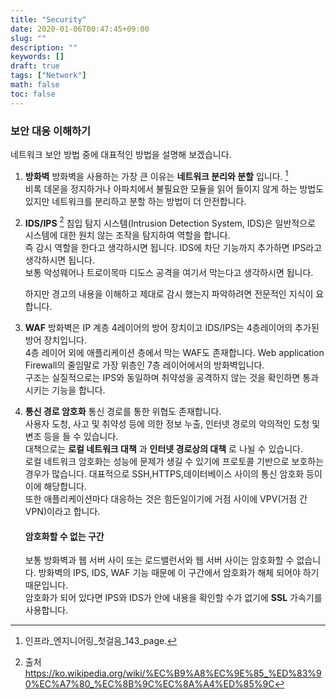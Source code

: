```yaml
---
title: "Security"
date: 2020-01-06T00:47:45+09:00
slug: ""
description: ""
keywords: []
draft: true
tags: ["Network"]
math: false
toc: false
---
```

### 보안 대응 이해하기

네트워크 보안 방법 중에 대표적인 방법을 설명해 보겠습니다.
1. __방화벽__
    방화벽을 사용하는 가장 큰 이유는 __네트워크 분리와 분할__ 입니다. [^1]  
    비록 데몬을 정지하거나 아파치에서 불필요한 모듈을 읽어 들이지 않게 하는 방법도 있지만 네트워크를 분리하고 분할 하는 방법이 더 안전합니다.

[^1]:인프라_엔지니어링_첫걸음_143_page.      

2. __IDS/IPS__ [^IDS]
    침입 탐지 시스템(Intrusion Detection System, IDS)은 일반적으로 시스템에 대한 원치 않는 조작을 탐지하여 역할을 합니다.  
    즉 감시 역할을 한다고 생각하시면 됩니다. IDS에 차단 기능까지 추가하면 IPS라고 생각하시면 됩니다.  
    보통 악성웨어나 트로이목마 디도스 공격을 여기서 막는다고 생각하시면 됩니다.  

    하지만 경고의 내용을 이해하고 제대로 감시 했는지 파악하려면 전문적인 지식이 요합니다.  


[^IDS]: 출처 https://ko.wikipedia.org/wiki/%EC%B9%A8%EC%9E%85_%ED%83%90%EC%A7%80_%EC%8B%9C%EC%8A%A4%ED%85%9C


3. __WAF__
    방화벽은 IP 계층 4레이어의 방어 장치이고 IDS/IPS는 4층레이어의 추가된 방어 장치입니다.  
    4층 레이어 외에 애플리케이션 층에서 막는 WAF도 존재합니다. Web application Firewall의 줄임말로 가장 위층인 7층 레이어에서의 방화벽입니다.  
    구조는 실질적으로는 IPS와 동일하며 취약성을 공격하지 않는 것을 확인하면 통과시키는 기능을 합니다.  

4. __통신 경로 암호화__
    통신 경로를 통한 위협도 존재합니다.  
    사용자 도청, 사고 및 취약성 등에 의한 정보 누출, 인터넷 경로의 악의적인 도청 및 변조 등을 들 수 있습니다.  
    대책으로는 __로컬 네트워크 대책__ 과 __인터넷 경로상의 대책__ 로 나뉠 수 있습니다.  
    로컬 네트워크 암호화는 성능에 문제가 생길 수 있기에 프로토콜 기반으로 보호하는 경우가 많습니다. 대표적으로 SSH,HTTPS,데이터베이스 사이의 통신 암호화 등이 이에 해당합니다.  
    또한 애플리케이션마다 대응하는 것은 힘든일이기에 거점 사이에 VPV(거점 간 VPN)이라고 합니다.  
    
    #### 암호화할 수 없는 구간 
    보통 방화벽과 웹 서버 사이 또는 로드밸런서와 웹 서버 사이는 암호화할 수 없습니다. 방화벽의 IPS, IDS, WAF 기능 때문에 이 구간에서 암호화가 해체 되어야 하기 때문입니다.  
    암호화가 되어 있다면 IPS와 IDS가 안에 내용을 확인할 수가 없기에 **SSL** 가속기를 사용합니다.



